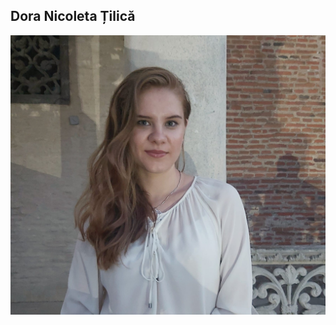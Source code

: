 
## Dora Nicoleta Țilică
![Image of me](https://github.com/DoraNicole/dora.tilica.lab1/blob/gh-pages/118580943_2810962529182198_28051842302484591_o%20(1).jpg)
